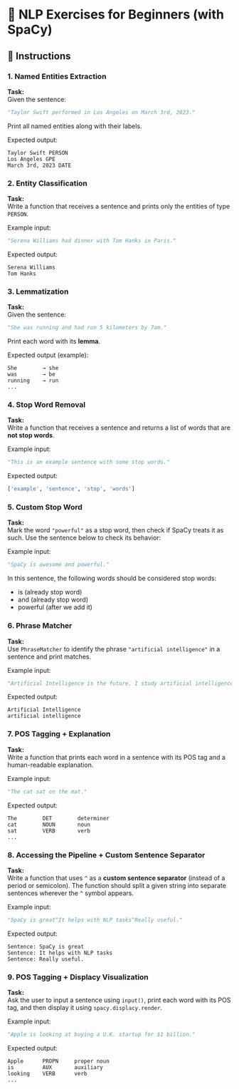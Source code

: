 # 💪 NLP Exercises for Beginners (with SpaCy)

## 📌 Instructions

### 1. Named Entities Extraction
**Task:**  
Given the sentence:
```python
"Taylor Swift performed in Los Angeles on March 3rd, 2023."
```
Print all named entities along with their labels.

Expected output:
```text
Taylor Swift PERSON
Los Angeles GPE
March 3rd, 2023 DATE
```

### 2. Entity Classification
**Task:**  
Write a function that receives a sentence and prints only the entities of type `PERSON`.

Example input:
```python
"Serena Williams had dinner with Tom Hanks in Paris."
```

Expected output:
```text
Serena Williams
Tom Hanks
```

### 3. Lemmatization
**Task:**  
Given the sentence:
```python
"She was running and had run 5 kilometers by 7am."
```
Print each word with its **lemma**.

Expected output (example):
```text
She        → she
was        → be
running    → run
...
```

### 4. Stop Word Removal
**Task:**  
Write a function that receives a sentence and returns a list of words that are **not stop words**.

Example input:
```python
"This is an example sentence with some stop words."
```
Expected output:
```python
['example', 'sentence', 'stop', 'words']
```

### 5. Custom Stop Word
**Task:**  
Mark the word `"powerful"` as a stop word, then check if SpaCy treats it as such. Use the sentence below to check its behavior:

Example input:
```python
"SpaCy is awesome and powerful."
```

In this sentence, the following words should be considered stop words:
- is (already stop word)
- and (already stop word)
- powerful (after we add it)

### 6. Phrase Matcher
**Task:**  
Use `PhraseMatcher` to identify the phrase `"artificial intelligence"` in a sentence and print matches.

Example input:
```python
"Artificial Intelligence is the future. I study artificial intelligence."
```
Expected output:
```text
Artificial Intelligence
artificial intelligence
```

### 7. POS Tagging + Explanation
**Task:**  
Write a function that prints each word in a sentence with its POS tag and a human-readable explanation.

Example input:
```python
"The cat sat on the mat."
```
Expected output:
```text
The        DET        determiner
cat        NOUN       noun
sat        VERB       verb
...
```

### 8. Accessing the Pipeline + Custom Sentence Separator

**Task:**  
Write a function that uses `^` as a **custom sentence separator** (instead of a period or semicolon). The function should split a given string into separate sentences wherever the `^` symbol appears.

Example input:
```python
"SpaCy is great^It helps with NLP tasks^Really useful."
```

Expected output:
```text
Sentence: SpaCy is great
Sentence: It helps with NLP tasks
Sentence: Really useful.
```

### 9. POS Tagging + Displacy Visualization
**Task:**  
Ask the user to input a sentence using `input()`, print each word with its POS tag, and then display it using `spacy.displacy.render`.

Example input:
```python
"Apple is looking at buying a U.K. startup for $1 billion."
```

Expected output:
```text
Apple      PROPN     proper noun
is         AUX       auxiliary
looking    VERB      verb
...
```
